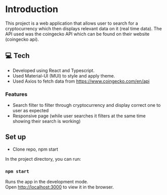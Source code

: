 # Introduction

This project is a web application that allows user to search for a cryptocurrency which then displays relevant data on it (real time data). 
The API used was the coingecko API which can be found on their website (coingecko api).

## :computer: Tech 
- Developed using React and Typescript. 
- Used Material-UI (MUI) to style and apply theme.
- Used Axios to fetch data from https://www.coingecko.com/en/api

### Features
- Search filter to filter through cryptocurrency and display correct one to user as expected
- Responsive page (while user searches it filters at the same time showing their search is working)

## Set up
- Clone repo, npm start

In the project directory, you can run:

### `npm start`

Runs the app in the development mode.\
Open [http://localhost:3000](http://localhost:3000) to view it in the browser.

